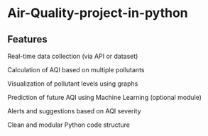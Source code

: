 # Air-Quality-project-in-python


## Features
Real-time data collection (via API or dataset)

Calculation of AQI based on multiple pollutants

Visualization of pollutant levels using graphs

Prediction of future AQI using Machine Learning (optional module)

Alerts and suggestions based on AQI severity

Clean and modular Python code structure
